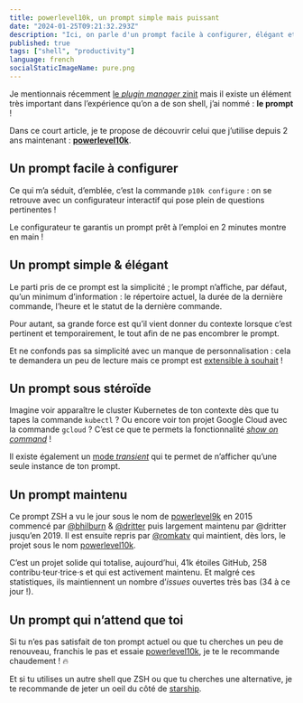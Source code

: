 ```yaml
---
title: powerlevel10k, un prompt simple mais puissant
date: "2024-01-25T09:21:32.293Z"
description: "Ici, on parle d'un prompt facile à configurer, élégant et personnalisable."
published: true
tags: ["shell", "productivity"]
language: french
socialStaticImageName: pure.png
---
```


Je mentionnais récemment [le *plugin manager* zinit](../un-shell-zsh-performant-beau-et-pratique-avec-zinit/) mais il existe un élément très important dans l’expérience qu’on a de son shell, j’ai nommé : **le prompt** !

Dans ce court article, je te propose de découvrir celui que j’utilise depuis 2 ans maintenant : **[powerlevel10k](https://github.com/romkatv/powerlevel10k)**.

## Un prompt facile à configurer

Ce qui m’a séduit, d’emblée, c’est la commande `p10k configure` : on se retrouve avec un configurateur interactif qui pose plein de questions pertinentes !

Le configurateur te garantis un prompt prêt à l’emploi en 2 minutes montre en main !

## Un prompt simple & élégant

Le parti pris de ce prompt est la simplicité ; le prompt n’affiche, par défaut, qu’un minimum d’information : le répertoire actuel, la durée de la dernière commande, l’heure et le statut de la dernière commande.

Pour autant, sa grande force est qu’il vient donner du contexte lorsque c’est pertinent et temporairement, le tout afin de ne pas encombrer le prompt.

Et ne confonds pas sa simplicité avec un manque de personnalisation : cela te demandera un peu de lecture mais ce prompt est [extensible à souhait](https://github.com/romkatv/powerlevel10k?tab=readme-ov-file#extremely-customizable) !

## Un prompt sous stéroïde

Imagine voir apparaître le cluster Kubernetes de ton contexte dès que tu tapes la commande `kubectl` ? Ou encore voir ton projet Google Cloud avec la commande `gcloud` ? C’est ce que te permets la fonctionnalité [*show on command*](https://github.com/romkatv/powerlevel10k#show-on-command) !

Il existe également un [mode *transient*](https://github.com/romkatv/powerlevel10k#transient-prompt) qui te permet de n’afficher qu’une seule instance de ton prompt.

## Un prompt maintenu

Ce prompt ZSH a vu le jour sous le nom de [powerlevel9k](https://github.com/Powerlevel9k/powerlevel9k) en 2015 commencé par [@bhilburn](https://github.com/bhilburn) & [@dritter](https://github.com/dritter) puis largement maintenu par @dritter jusqu’en 2019. Il est ensuite repris par [@romkatv](https://github.com/romkatv) qui maintient, dès lors, le projet sous le nom  [powerlevel10k](https://github.com/romkatv/powerlevel10k).

C’est un projet solide qui totalise, aujourd’hui, 41k étoiles GitHub, 258 contribu⋅teur⋅trice⋅s et qui est activement maintenu. Et malgré ces statistiques, ils maintiennent un nombre d’*issues* ouvertes très bas (34 à ce jour !).

## Un prompt qui n’attend que toi

Si tu n’es pas satisfait de ton prompt actuel ou que tu cherches un peu de renouveau, franchis le pas et essaie [powerlevel10k](https://github.com/romkatv/powerlevel10k?tab=readme-ov-file#extremely-customizable), je te le recommande chaudement ! 🔥

Et si tu utilises un autre shell que ZSH ou que tu cherches une alternative, je te recommande de jeter un oeil du côté de [starship](https://github.com/starship/starship).
